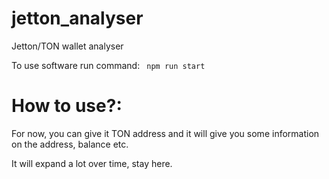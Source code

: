 # jetton_analyser
Jetton/TON wallet analyser

To use software run command:
<code> npm run start </code>

# How to use?:

For now, you can give it TON address and it will give you some information on the address, balance etc.

It will expand a lot over time, stay here.

